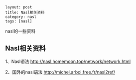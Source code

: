 ```
layout: post
title: Nasl相关资料
category: nasl
tags: [nasl]

```

nasl的一些资料

## Nasl相关资料

1、Nasl语法 http://nasl.homemoon.top/network/network.html

2、国外的nasl语法 http://michel.arboi.free.fr/nasl2ref/

